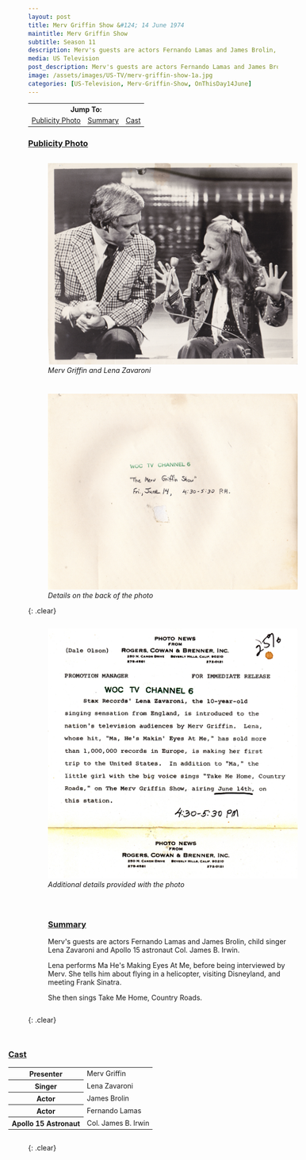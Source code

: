 ```yaml
---
layout: post
title: Merv Griffin Show &#124; 14 June 1974
maintitle: Merv Griffin Show
subtitle: Season 11
description: Merv's guests are actors Fernando Lamas and James Brolin, child singer Lena Zavaroni and Apollo 15 astronaut Col. James B. Irwin.
media: US Television
post_description: Merv's guests are actors Fernando Lamas and James Brolin, child singer Lena Zavaroni and Apollo 15 astronaut Col. James B. Irwin.
image: /assets/images/US-TV/merv-griffin-show-1a.jpg
categories: [US-Television, Merv-Griffin-Show, OnThisDay14June]
---
```


<table>
<tr align="center">
<th colspan="3">Jump To:</th>
</tr>

<tr align="center">
<td><a href="#photo">Publicity Photo</a></td>
<td><a href="#summary">Summary</a></td>
<td><a href="#cast">Cast</a></td>
</tr>
</table>

<h3 id="photo"><a href="#photo">Publicity Photo</a></h3>

<figure class="fig1">
<a href="/assets/images/US-TV/merv-griffin-show-1a.jpg"><img src="/assets/images/US-TV/merv-griffin-show-1a.jpg" class="full-width zoom-in"/></a>
<figcaption>
<cite>Merv Griffin and Lena Zavaroni</cite>
</figcaption>
</figure>

<figure class="fig2">
<a href="/assets/images/US-TV/merv-griffin-show-1b.jpg"><img src="/assets/images/US-TV/merv-griffin-show-1b.jpg" class="full-width zoom-in"/></a>
<figcaption>
<cite>Details on the back of the photo</cite>
</figcaption>
</figure>

{: .clear}

<figure class="fig1">
<a href="/assets/images/US-TV/merv-griffin-show-1c.jpg"><img src="/assets/images/US-TV/merv-griffin-show-1c.jpg" class="full-width zoom-in"/></a>
<figcaption>
<cite>Additional details provided with the photo</cite>
</figcaption>
</figure>

<figure class="fig2">
<figcaption>
<h3 id="summary"><a href="#summary">Summary</a></h3>
</figcaption>
<p> Merv's guests are actors Fernando Lamas and James Brolin, child singer Lena Zavaroni and Apollo 15 astronaut Col. James B. Irwin.</p>
<p> Lena performs Ma He's Making Eyes At Me, before being interviewed by Merv. She tells him about flying in a helicopter, visiting Disneyland, and meeting Frank Sinatra.</p>
<p> She then sings Take Me Home, Country Roads.</p>
</figure>

{: .clear}

<figure class="fig3">
<figcaption>
<h3 id="cast"><a href="#cast">Cast</a></h3>
</figcaption>
<table>
<tr><th>Presenter</th><td>Merv Griffin</td></tr>
<tr><th>Singer</th><td>Lena Zavaroni</td></tr>
<tr><th>Actor</th><td>James Brolin</td></tr>
<tr><th>Actor</th><td>Fernando Lamas</td></tr>
<tr><th>Apollo 15 Astronaut</th><td>Col. James B. Irwin</td></tr>
</table>
</figure>

<br />{: .clear}

<style>
.fig1 {float:left; width:49%;}

.fig2 {float:right; width:49%;}

.fig3 {float:right; width:100%;}

@media screen and (orientation:portrait) {
.fig1 {float:left; width:100%; margin-bottom: 25px;}
.fig2 {float:left; width:100%;}
}
</style>
